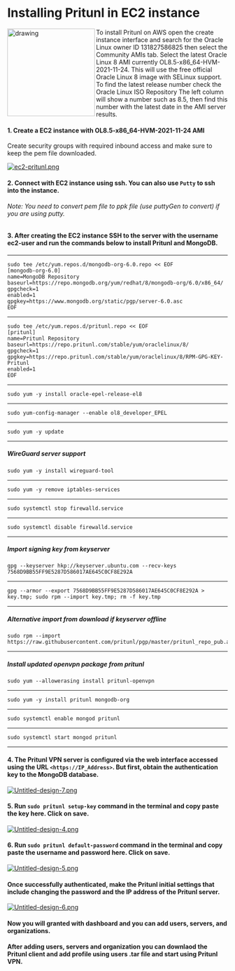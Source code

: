 # Installing Pritunl in EC2 instance

<p>
<img src="https://pritunl.com/img/pritunl_onelogin.png" alt="drawing" width="200"/ align="left">
</p>


To install Pritunl on AWS open the create instance interface and search for the Oracle Linux owner ID 131827586825 then select the Community AMIs tab. Select the latest Oracle Linux 8 AMI currently OL8.5-x86_64-HVM-2021-11-24. This will use the free official Oracle Linux 8 image with SELinux support. To find the latest release number check the Oracle Linux ISO Repository The left column will show a number such as 8.5, then find this number with the latest date in the AMI server results.

#### 1. Create a EC2 instance with OL8.5-x86_64-HVM-2021-11-24 AMI

Create security groups with required inbound access and make sure to keep the pem file downloaded.


[![ec2-pritunl.png](https://i.postimg.cc/NM0hCMJp/ec2-pritunl.png)](https://postimg.cc/xkBFc0Sz)



#### 2. Connect with EC2 instance using ssh. You can also use `Putty` to ssh into the instance.
###### Note: You need to convert pem file to ppk file (use puttyGen to convert) if you are using putty. 

#### 3. After creating the EC2 instance SSH to the server with the username ec2-user and run the commands below to install Pritunl and MongoDB.

---
```
sudo tee /etc/yum.repos.d/mongodb-org-6.0.repo << EOF
[mongodb-org-6.0]
name=MongoDB Repository
baseurl=https://repo.mongodb.org/yum/redhat/8/mongodb-org/6.0/x86_64/
gpgcheck=1
enabled=1
gpgkey=https://www.mongodb.org/static/pgp/server-6.0.asc
EOF
```
---

```
sudo tee /etc/yum.repos.d/pritunl.repo << EOF
[pritunl]
name=Pritunl Repository
baseurl=https://repo.pritunl.com/stable/yum/oraclelinux/8/
gpgcheck=1
gpgkey=https://repo.pritunl.com/stable/yum/oraclelinux/8/RPM-GPG-KEY-Pritunl
enabled=1
EOF
```
---
```
sudo yum -y install oracle-epel-release-el8
```
---
```
sudo yum-config-manager --enable ol8_developer_EPEL
```
---
```
sudo yum -y update
```
---
##### WireGuard server support</br>

```
sudo yum -y install wireguard-tool
```
---
```
sudo yum -y remove iptables-services
```
---
```
sudo systemctl stop firewalld.service
```
---
```
sudo systemctl disable firewalld.service
```
---
##### Import signing key from keyserver </br>
```
gpg --keyserver hkp://keyserver.ubuntu.com --recv-keys 7568D9BB55FF9E5287D586017AE645C0CF8E292A
```
---
```
gpg --armor --export 7568D9BB55FF9E5287D586017AE645C0CF8E292A > key.tmp; sudo rpm --import key.tmp; rm -f key.tmp
```
---
##### Alternative import from download if keyserver offline </br>
```
sudo rpm --import https://raw.githubusercontent.com/pritunl/pgp/master/pritunl_repo_pub.asc
```
---
##### Install updated openvpn package from pritunl</br>
```
sudo yum --allowerasing install pritunl-openvpn
```
---
```
sudo yum -y install pritunl mongodb-org
```
---
```
sudo systemctl enable mongod pritunl
```
---
```
sudo systemctl start mongod pritunl
```
---
#### 4. The Pritunl VPN server is configured via the web interface accessed using the URL `<https://IP_Address>`. But first, obtain the authentication key to the MongoDB database.

[![Untitled-design-7.png](https://i.postimg.cc/05z58kxL/Untitled-design-7.png)](https://postimg.cc/dDKc6KhB)

#### 5. Run `sudo pritunl setup-key` command in the terminal and copy paste the key here. Click on save.

[![Untitled-design-4.png](https://i.postimg.cc/25hjrghd/Untitled-design-4.png)](https://postimg.cc/Jy7CQ6Tt)

#### 6. Run `sudo pritunl default-password` command in the terminal and copy paste the username and password here. Click on save.

[![Untitled-design-5.png](https://i.postimg.cc/CKQ2rKzm/Untitled-design-5.png)](https://postimg.cc/Lqjvn2k1)

#### Once successfully authenticated, make the Pritunl initial settings that include changing the password and the IP address of the Pritunl server.

[![Untitled-design-6.png](https://i.postimg.cc/wjP5SRQy/Untitled-design-6.png)](https://postimg.cc/NK6rXMVB)

#### Now you will granted with dashboard and you can add users, servers, and organizations.

#### After adding users, servers and organization you can downlaod the Pritunl client and add profile using users .tar file and start using Pritunl VPN. 
